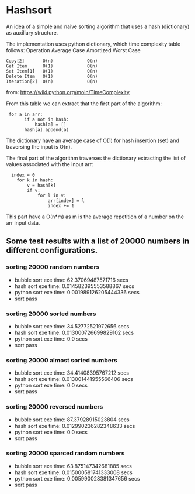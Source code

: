 # Hashsort
An idea of a simple and naive sorting algorithm that uses a hash (dictionary) as auxiliary structure.

The implementation uses python dictionary, which time complexity table follows:
Operation Average Case Amortized Worst Case
```
Copy[2]       O(n)             O(n)
Get Item      O(1)             O(n)
Set Item[1]   O(1)             O(n)
Delete Item   O(1)             O(n)
Iteration[2]  O(n)             O(n)
```
from: https://wiki.python.org/moin/TimeComplexity


From this table we can extract that the first part of the algorithm:
 ```
  for a in arr:
        if a not in hash:
            hash[a] = []
        hash[a].append(a)
```

The dictionary have an average case of O(1) for hash insertion (set) and traversing the input is O(n).


The final part of the algorithm traverses the dictionary extracting the list of values associated with the input arr:

```
  index = 0
    for k in hash:
        v = hash[k]
        if v:
            for l in v:
                arr[index] = l 
                index += 1
```

This part have a O(n*m) as m is the average repetition of a number on the arr input data.

## Some test results with a list of 20000 numbers in different configurations. 

### sorting 20000 random numbers
* bubble sort exe time: 62.37069487571716 secs
* hash sort exe time: 0.014582395553588867 secs
* python sort exe time: 0.001989126205444336 secs
* sort pass

### sorting 20000 sorted numbers
* bubble sort exe time: 34.52772521972656 secs
* hash sort exe time: 0.013000726699829102 secs
* python sort exe time: 0.0 secs
* sort pass

### sorting 20000 almost sorted numbers
* bubble sort exe time: 34.41408395767212 secs
* hash sort exe time: 0.013001441955566406 secs
* python sort exe time: 0.0 secs
* sort pass

### sorting 20000 reversed numbers
* bubble sort exe time: 87.37928915023804 secs
* hash sort exe time: 0.012990236282348633 secs
* python sort exe time: 0.0 secs
* sort pass

### sorting 20000 sparced random numbers
* bubble sort exe time: 63.875147342681885 secs
* hash sort exe time: 0.015000581741333008 secs
* python sort exe time: 0.005990028381347656 secs
* sort pass
